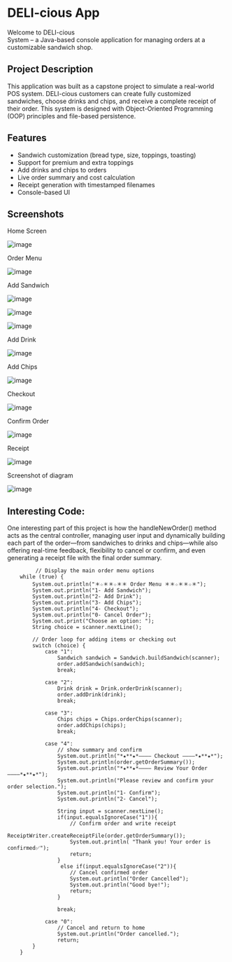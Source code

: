 # DELI-cious App

Welcome to DELI-cious  
System – a Java-based console application for managing orders at a customizable sandwich shop.

## Project Description

This application was built as a capstone project to simulate a real-world POS system.
DELI-cious customers can create fully customized sandwiches,
choose drinks and chips, and receive a complete receipt of their order. 
This system is designed with Object-Oriented Programming (OOP) principles and file-based persistence.

## Features

- Sandwich customization (bread type, size, toppings, toasting)
- Support for premium and extra toppings
- Add drinks and chips to orders
- Live order summary and cost calculation
- Receipt generation with timestamped filenames
- Console-based UI

## Screenshots
Home Screen

![image](https://github.com/user-attachments/assets/99b8dc26-b882-43e6-9cfc-744c23c70930)

Order Menu

![image](https://github.com/user-attachments/assets/a03ce6d0-8564-49a2-8037-d7458a759589)

Add Sandwich

![image](https://github.com/user-attachments/assets/4e70dfa0-0def-42f9-8593-9b44bcf50efe)

![image](https://github.com/user-attachments/assets/d08f4a38-451e-420f-b967-f90496e7b4be)

![image](https://github.com/user-attachments/assets/fb158e32-24a5-4ef5-9d56-8abf97d1fe5a)

Add Drink 

![image](https://github.com/user-attachments/assets/c89b2a06-a3cf-440c-9a45-7334d79b3a8b)

Add Chips

![image](https://github.com/user-attachments/assets/949a5a5e-8eb5-49cd-b1b8-e68474455d07)

Checkout

![image](https://github.com/user-attachments/assets/b1dd0eb9-9e15-44e0-8cc0-85cd95cbf935)

Confirm Order

![image](https://github.com/user-attachments/assets/5327ea0e-831f-41a8-aed9-40cddab11846)

 Receipt

![image](https://github.com/user-attachments/assets/9878688e-4504-42da-b3e2-557d22a4c1e4)

 Screenshot of diagram
 
![image](https://github.com/user-attachments/assets/df64e1dc-5430-4be7-bc9e-37a53def3c21)


 ## Interesting Code: 

One interesting part of this project is  how the handleNewOrder() method acts as the central controller, managing user input
and dynamically building each part of the order—from sandwiches to drinks and chips—while also offering real-time feedback,
flexibility to cancel or confirm, and even generating a receipt file with the final order summary.





             // Display the main order menu options
        while (true) {
            System.out.println("＊☆＊＊☆＊＊ Order Menu ＊＊☆＊＊☆＊");
            System.out.println("1- Add Sandwich");
            System.out.println("2- Add Drink");
            System.out.println("3- Add Chips");
            System.out.println("4- Checkout");
            System.out.println("0- Cancel Order");
            System.out.print("Choose an option: ");
            String choice = scanner.nextLine();

            // Order loop for adding items or checking out
            switch (choice) {
                case "1":
                    Sandwich sandwich = Sandwich.buildSandwich(scanner);
                    order.addSandwich(sandwich);
                    break;

                case "2":
                    Drink drink = Drink.orderDrink(scanner);
                    order.addDrink(drink);
                    break;

                case "3":
                    Chips chips = Chips.orderChips(scanner);
                    order.addChips(chips);
                    break;

                case "4":
                    // show summary and confirm
                    System.out.println("*★**★*―――― Checkout ――――*★**★*");
                    System.out.println(order.getOrderSummary());
                    System.out.println("*★**★*―――― Review Your Order ――――*★**★*");
                    System.out.println("Please review and confirm your order selection.");
                    System.out.println("1- Confirm");
                    System.out.println("2- Cancel");

                    String input = scanner.nextLine();
                    if(input.equalsIgnoreCase("1")){
                        // Confirm order and write receipt
                        ReceiptWriter.createReceiptFile(order.getOrderSummary());
                        System.out.println( "Thank you! Your order is confirmed✅");
                        return;
                    }
                     else if(input.equalsIgnoreCase("2")){
                        // Cancel confirmed order
                        System.out.println("Order Cancelled");
                        System.out.println("Good bye!");
                        return;
                    }

                    break;

                case "0":
                    // Cancel and return to home
                    System.out.println("Order cancelled.");
                    return;
            }
        }
    
